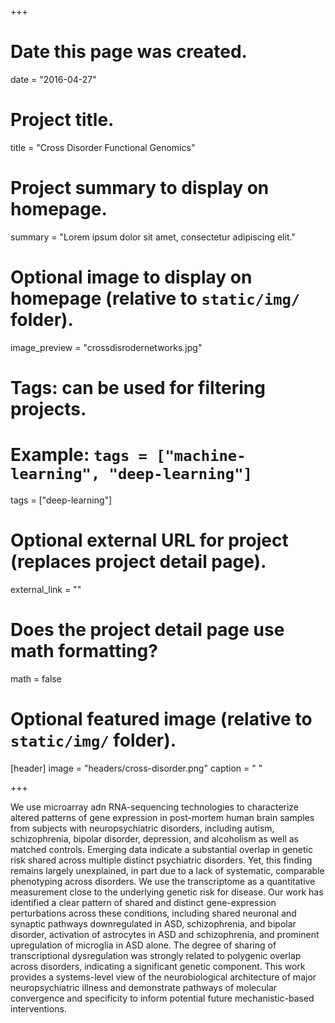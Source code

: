 +++
# Date this page was created.
date = "2016-04-27"

# Project title.
title = "Cross Disorder Functional Genomics"

# Project summary to display on homepage.
summary = "Lorem ipsum dolor sit amet, consectetur adipiscing elit."

# Optional image to display on homepage (relative to `static/img/` folder).
image_preview = "crossdisrodernetworks.jpg"

# Tags: can be used for filtering projects.
# Example: `tags = ["machine-learning", "deep-learning"]`
tags = ["deep-learning"]

# Optional external URL for project (replaces project detail page).
external_link = ""

# Does the project detail page use math formatting?
math = false

# Optional featured image (relative to `static/img/` folder).
[header]
image = "headers/cross-disorder.png"
caption = " "

+++

We use microarray adn RNA-sequencing technologies to characterize altered patterns of gene expression in post-mortem human brain samples from subjects with neuropsychiatric disorders, including autism, schizophrenia, bipolar disorder, depression, and alcoholism as well as matched controls. Emerging data indicate a substantial overlap in genetic risk shared across multiple distinct psychiatric disorders. Yet, this finding remains largely unexplained, in part due to a lack of systematic, comparable phenotyping across disorders. We use the transcriptome as a quantitative measurement close to the underlying genetic risk for disease. Our work has identified a clear pattern of shared and distinct gene-expression perturbations across these conditions, including shared neuronal and synaptic pathways downregulated in ASD, schizophrenia, and bipolar disorder, activation of astrocytes in ASD and schizophrenia, and prominent upregulation of microglia in ASD alone. The degree of sharing of transcriptional dysregulation was strongly related to polygenic overlap across disorders, indicating a significant genetic component. This work provides a systems-level view of the neurobiological architecture of major neuropsychiatric illness and demonstrate pathways of molecular convergence and specificity to inform potential future mechanistic-based interventions. 
